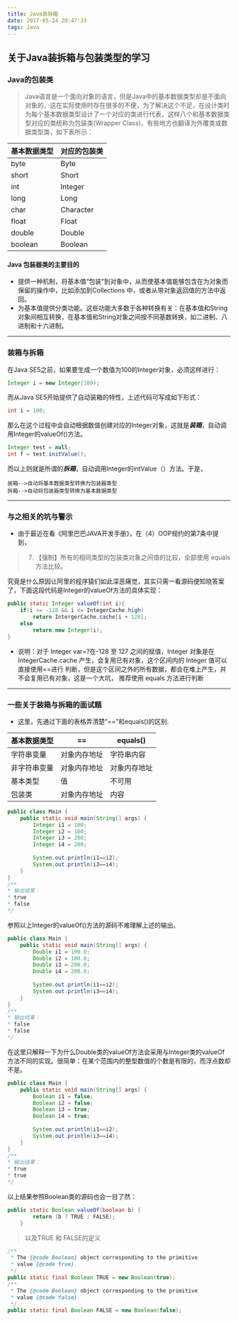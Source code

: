 ```yaml
---
title: Java装拆箱
date: 2017-05-24 20:47:33
tags: Java
---
```


## 关于Java装拆箱与包装类型的学习

### Java的包装类
> Java语言是一个面向对象的语言，但是Java中的基本数据类型却是不面向对象的，这在实际使用时存在很多的不便，为了解决这个不足，在设计类时为每个基本数据类型设计了一个对应的类进行代表，这样八个和基本数据类型对应的类统称为包装类(Wrapper Class)，有些地方也翻译为外覆类或数据类型类，如下表所示：

<!-- more -->
基本数据类型| 对应的包装类
---|---
byte | Byte
short | Short
int | Integer
long | Long
char | Character
float | Float
double | Double
boolean | Boolean

#### Java 包装器类的主要目的
- 提供一种机制，将基本值“包装”到对象中，从而使基本值能够包含在为对象而保留的操作中，比如添加到Collections 中，或者从带对象返回值的方法中返回。
- 为基本值提供分类功能。这些功能大多数于各种转换有关：在基本值和String对象间相互转换，在基本值和String对象之间按不同基数转换，如二进制、八进制和十六进制。

---

### 装箱与拆箱
在Java SE5之前，如果要生成一个数值为100的Integer对象，必须这样进行：
```java
Integer i = new Integer(100);
```
而从Java SE5开始提供了自动装箱的特性，上述代码可写成如下形式：
```java
int i = 100;
```
那么在这个过程中会自动根据数值创建对应的Integer对象，这就是***装箱***，自动调用Integer的valueOf()方法。
```java
Integer test = null;
int f = test.initValue();
```
而以上则就是所谓的***拆箱***，自动调用Integer的intValue（）方法。于是，

```
装箱-->自动将基本数据类型转换为包装器类型
拆箱-->自动将包装器类型转换为基本数据类型
```

---

### 与之相关的坑与警示
- 由于最近在看《阿里巴巴JAVA开发手册》，在（4）OOP规约的第7条中提到，
> 7. 【强制】所有的相同类型的包装类对象之间值的比较，全部使用 equals 方法比较。 

究竟是什么原因让阿里的程序猿们如此深恶痛觉，其实只需一看源码便知晓答案了，下面这段代码是Integer的valueOf方法的具体实现：
```java
public static Integer valueOf(int i){
    if(i >= -128 && i <= IntegerCache.high)
        return IntergerCache.cache[i + 128];
    else
        return new Integer(i);
}
```
- 说明：对于 Integer var=?在-128 至 127 之间的赋值，Integer 对象是在 IntegerCache.cache 产生，会复用已有对象，这个区间内的 Integer 值可以直接使用==进行 判断，但是这个区间之外的所有数据，都会在堆上产生，并不会复用已有对象，这是一个大坑， 推荐使用 equals 方法进行判断

---
### 一些关于装箱与拆箱的面试题
- 这里，先通过下面的表格弄清楚“==”和equals()的区别.

基本数据类型 | == | equals()
--- | --- | ---
字符串变量|对象内存地址|字符串内容
非字符串变量|对象内存地址|对象内存地址
基本类型|值|不可用
包装类|对象内存地址|内容

```java
public class Main {
    public static void main(String[] args) {
        Integer i1 = 100;
        Integer i2 = 100;
        Integer i3 = 200;
        Integer i4 = 200;
        
        System.out.println(i1==i2);
        System.out.println(i3==i4);
    }
}
/**
* 输出结果：
* true
* false
*/
```
参照以上Integer的valueOf()方法的源码不难理解上述的输出。

```java
public class Main {
    public static void main(String[] args) {
        Double i1 = 100.0;
        Double i2 = 100.0;
        Double i3 = 200.0;
        Double i4 = 200.0;
        
        System.out.println(i1==i2);
        System.out.println(i3==i4);
    }
}
/**
* 输出结果：
* false
* false
*/
```
在这里只解释一下为什么Double类的valueOf方法会采用与Integer类的valueOf方法不同的实现。很简单：在某个范围内的整型数值的个数是有限的，而浮点数却不是。

```java
public class Main {
    public static void main(String[] args) {
        Boolean i1 = false;
        Boolean i2 = false;
        Boolean i3 = true;
        Boolean i4 = true;
         
        System.out.println(i1==i2);
        System.out.println(i3==i4);
    }
}
/**
* 输出结果：
* true
* true
*/
```
以上结果参照Boolean类的源码也会一目了然：
```java
public static Boolean valueOf(boolean b) {
        return (b ? TRUE : FALSE);
    }
```
> 以及TRUE 和 FALSE的定义
```java
/**
 * The {@code Boolean} object corresponding to the primitive
 * value {@code true}.
 */
public static final Boolean TRUE = new Boolean(true);
/**
 * The {@code Boolean} object corresponding to the primitive
 * value {@code false}.
 */
public static final Boolean FALSE = new Boolean(false);
```










